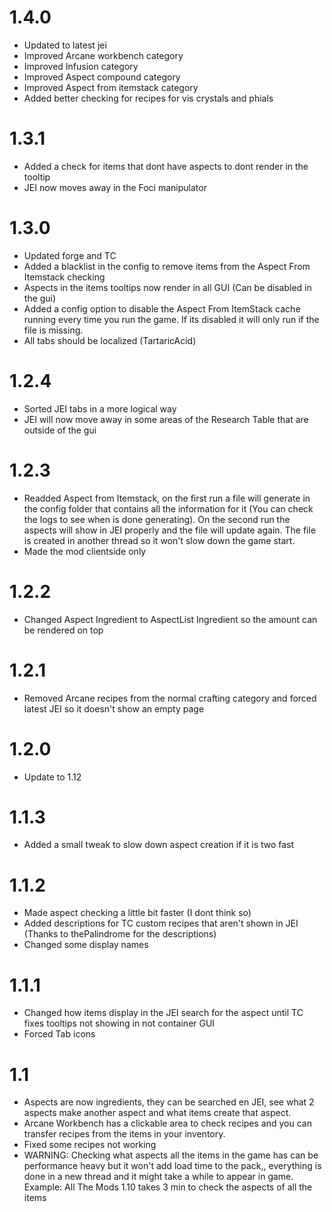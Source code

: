 # 1.4.0
+ Updated to latest jei
+ Improved Arcane workbench category
+ Improved Infusion category
+ Improved Aspect compound category
+ Improved Aspect from itemstack category
+ Added better checking for recipes for vis crystals and phials

# 1.3.1
+ Added a check for items that dont have aspects to dont render in the tooltip
+ JEI now moves away in the Foci manipulator

# 1.3.0
+ Updated forge and TC
+ Added a blacklist in the config to remove items from the Aspect From Itemstack checking
+ Aspects in the items tooltips now render in all GUI (Can be disabled in the gui)
+ Added a config option to disable the Aspect From ItemStack cache running every time you run the game. If its disabled it will only run if the file is missing. 
+ All tabs should be localized (TartaricAcid)

# 1.2.4
+ Sorted JEI tabs in a more logical way
+ JEI will now move away in some areas of the Research Table that are outside of the gui

# 1.2.3
+ Readded Aspect from Itemstack, on the first run a file will generate in the config folder that contains all the information for it (You can check the logs to see when is done generating). On the second run the aspects will show in JEI properly and the file will update again. The file is created in another thread so it won't slow down the game start.
+ Made the mod clientside only

# 1.2.2
+ Changed Aspect Ingredient to AspectList Ingredient so the amount can be rendered on top

# 1.2.1
+ Removed Arcane recipes from the normal crafting category and forced latest JEI so it doesn't show an empty page

# 1.2.0
+ Update to 1.12

# 1.1.3
+ Added a small tweak to slow down aspect creation if it is two fast

# 1.1.2
+ Made aspect checking a little bit faster (I dont think so)
+ Added descriptions for TC custom recipes that aren't shown in JEI (Thanks to thePalindrome for the descriptions)
+ Changed some display names

# 1.1.1
+ Changed how items display in the JEI search for the aspect until TC fixes tooltips not showing in not container GUI
+ Forced Tab icons

# 1.1
+ Aspects are now ingredients, they can be searched en JEI, see what 2 aspects make another aspect and what items create that aspect.
+ Arcane Workbench has a clickable area to check recipes and you can transfer recipes from the items in your inventory.
+ Fixed some recipes not working
+ WARNING: Checking what aspects all the items in the game has can be performance heavy but it won't add load time to the pack,, everything is done in a new thread and it might take a while to appear in game. Example: All The Mods 1.10 takes 3 min to check the aspects of all the items